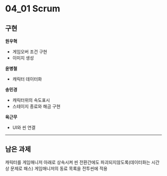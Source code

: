 

# 04_01 Scrum
## 구현

**원우혁**
  - 게임오버 조건 구현
  - 이미지 생성

**윤병철**
  - 캐릭터 데이터화

**송민경**
  - 캐릭터위의 속도표시
  - 스테이지 종료와 해금 구현

**육근무**
  - UI와 씬 연결


* * *
## 남은 과제

캐릭터를 게임매니저 아래로 상속시켜 씬 전환간에도 파괴되지않도록(데이터화는 시간상 문제로 패스)
게임매니저의 동료 목록을 전투씬에 적용
